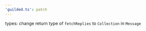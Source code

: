 ```yaml
---
'guilded.ts': patch
---
```


types: change return type of `fetchReplies` to `Collection` in `Message`
